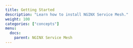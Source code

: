```yaml
---
title: Getting Started
description: "Learn how to install NGINX Service Mesh."
weight: 100
categories: ["concepts"]
menu: 
  docs:
    parent: NGINX Service Mesh
---
```


